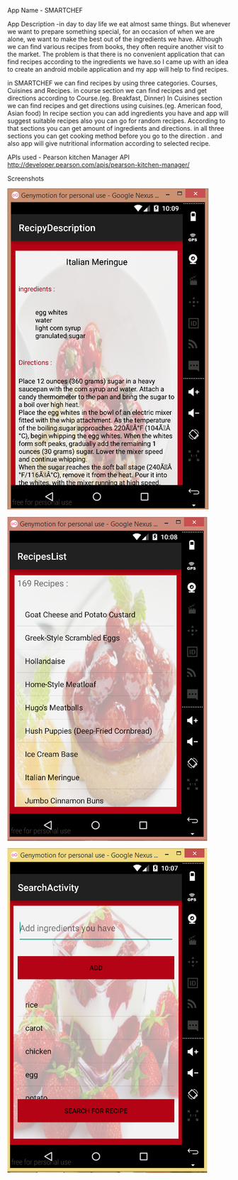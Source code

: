 
App Name - SMARTCHEF

App Description -in day to day life we eat almost same things. But whenever we want to prepare something special, for an occasion of when we are alone, we want to make the best out of the ingredients we have. Although we can find various recipes from books, they often require another visit to the market. The problem is that there is no convenient application that can find recipes according to the ingredients we have.so I came up with an idea to create an android mobile application and my app will help to find recipes.
	
in SMARTCHEF we can find recipes by using three categories. Courses, Cuisines and Recipes.  in course section we can find recipes and get directions according to Course.(eg. Breakfast, Dinner) In Cuisines section we can find recipes and get directions using cuisines.(eg. American food, Asian food) In recipe section you can add ingredients you have and app will suggest suitable recipes also you can go for random recipes. According to that sections you can get amount of ingredients and directions. in all three sections you can get cooking method before you go to the direction . and also app will give nutritional information according to selected recipe.

APIs used -  Pearson kitchen Manager API http://developer.pearson.com/apis/pearson-kitchen-manager/


Screenshots


![Alt text](https://github.com/AndroidJamSriLanka/SMARTCHEF/blob/master/UI%20Screen%20Shots/direction.png "Directions for recipe")


![Alt text](https://github.com/AndroidJamSriLanka/SMARTCHEF/blob/master/UI%20Screen%20Shots/recipy%20list.png "Recipe list in Recipe section")

![Alt text](https://github.com/AndroidJamSriLanka/SMARTCHEF/blob/master/UI%20Screen%20Shots/search.png "Search recipe according to added Ingredients")

